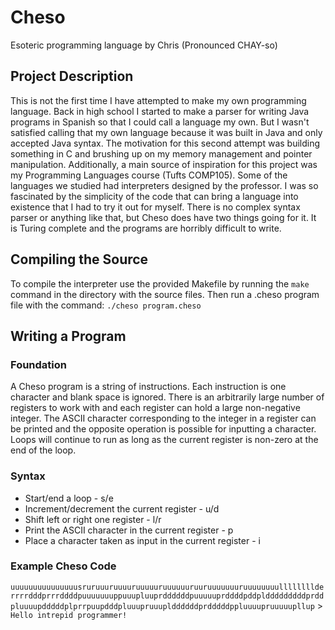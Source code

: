 # Cheso
Esoteric programming language by Chris (Pronounced CHAY-so)

## Project Description

This is not the first time I have attempted to make my own programming language. Back in high school I started to make a parser for writing Java programs in Spanish so that I could call a language my own. But I wasn't satisfied calling that my own language because it was built in Java and only accepted Java syntax. The motivation for this second attempt was building something in C and brushing up on my memory management and pointer manipulation. Additionally, a main source of inspiration for this project was my Programming Languages course (Tufts COMP105). Some of the languages we studied had interpreters designed by the professor. I was so fascinated by the simplicity of the code that can bring a language into existence that I had to try it out for myself. There is no complex syntax parser or anything like that, but Cheso does have two things going for it. It is Turing complete and the programs are horribly difficult to write.

## Compiling the Source

To compile the interpreter use the provided Makefile by running the `make` command in the directory with the source files. Then run a .cheso program file with the command: `./cheso program.cheso`

## Writing a Program

### Foundation

A Cheso program is a string of instructions. Each instruction is one character and blank space is ignored. There is an arbitrarily large number of registers to work with and each register can hold a large non-negative integer. The ASCII character corresponding to the integer in a register can be printed and the opposite operation is possible for inputting a character. Loops will continue to run as long as the current register is non-zero at the end of the loop.

### Syntax

* Start/end a loop - s/e
* Increment/decrement the current register - u/d
* Shift left or right one register - l/r
* Print the ASCII character in the current register - p
* Place a character taken as input in the current register - i

### Example Cheso Code

`uuuuuuuuuuuuuuusruruuuruuuuruuuuuruuuuuuruuruuuuuuuruuuuuuuullllllllderrrrdddprrrddddpuuuuuuuppuuupluuprddddddpuuuuuprddddpddpldddddddddprddpluuuupdddddplprrpuupdddpluuupruuuplddddddprdddddppluuuupruuuuupllup` > `Hello intrepid programmer!`